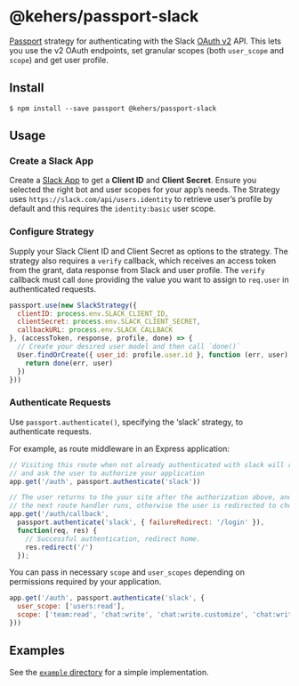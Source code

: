 # @kehers/passport-slack

[Passport](http://passportjs.org/) strategy for authenticating with the Slack [OAuth v2](https://api.slack.com/authentication/oauth-v2) API. This lets you use the v2 OAuth endpoints, set granular scopes (both `user_scope` and `scope`) and get user profile.

## Install

```
$ npm install --save passport @kehers/passport-slack
```

## Usage

### Create a Slack App

Create a [Slack App](https://api.slack.com/slack-apps) to get a ****Client ID**** and ****Client Secret****. Ensure you selected the right bot and user scopes for your app’s needs. The Strategy uses `https://slack.com/api/users.identity` to retrieve user’s profile by default and this requires the `identity:basic` user scope. 

### Configure Strategy

Supply your Slack Client ID and Client Secret as options to the strategy. The strategy also requires a `verify` callback, which receives an access
token from the grant, data response from Slack and user profile. The `verify` callback must call `done` providing the value you
want to assign to `req.user` in authenticated requests.

```javascript
passport.use(new SlackStrategy({
  clientID: process.env.SLACK_CLIENT_ID,
  clientSecret: process.env.SLACK_CLIENT_SECRET,
  callbackURL: process.env.SLACK_CALLBACK
}, (accessToken, response, profile, done) => {
  // Create your desired user model and then call `done()`
  User.findOrCreate({ user_id: profile.user.id }, function (err, user) {
    return done(err, user)
  })
}))
```

### Authenticate Requests

Use `passport.authenticate()`, specifying the ‘slack’ strategy, to authenticate requests.

For example, as route middleware in an Express application:

```javascript
// Visiting this route when not already authenticated with slack will redirect the user to slack.com
// and ask the user to authorize your application
app.get('/auth', passport.authenticate('slack'))

// The user returns to the your site after the authorization above, and if it was successful
// the next route handler runs, otherwise the user is redirected to chosen failureRedirect.
app.get('/auth/callback',
  passport.authenticate('slack', { failureRedirect: '/login' }),
  function(req, res) {
    // Successful authentication, redirect home.
    res.redirect('/')
  });
```

You can pass in necessary `scope` and `user_scopes` depending on permissions required by your application.

```javascript
app.get('/auth', passport.authenticate('slack', {
  user_scope: ['users:read'],
  scope: ['team:read', 'chat:write', 'chat:write.customize', 'chat:write.public', 'commands', 'channels:read', 'im:history']
}))
```

## Examples

See the [`example` directory](example) for a simple implementation.

